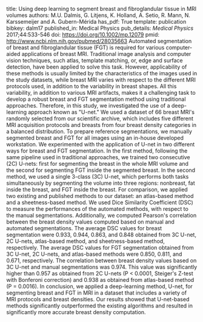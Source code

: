 title: Using deep learning to segment breast and fibroglandular tissue in MRI volumes
authors: M.U. Dalmis, G. Litjens, K. Holland, A. Setio, R. Mann, N. Karssemeijer and A. Gubern-Mérida
has_pdf: True
template: publication
bibkey: dalm17
published_in: Medical Physics
pub_details: <i>Medical Physics</i> 2017;44:533-546
doi: https://doi.org/10.1002/mp.12079
pmid: http://www.ncbi.nlm.nih.gov/pubmed/28035663
Automated segmentation of breast and fibroglandular tissue (FGT) is required for various computer-aided applications of breast MRI. Traditional image analysis and computer vision techniques, such atlas, template matching, or, edge and surface detection, have been applied to solve this task. However, applicability of these methods is usually limited by the characteristics of the images used in the study datasets, while breast MRI varies with respect to the different MRI protocols used, in addition to the variability in breast shapes. All this variability, in addition to various MRI artifacts, makes it a challenging task to develop a robust breast and FGT segmentation method using traditional approaches. Therefore, in this study, we investigated the use of a deep-learning approach known as "U-net." We used a dataset of 66 breast MRI's randomly selected from our scientific archive, which includes five different MRI acquisition protocols and breasts from four breast density categories in a balanced distribution. To prepare reference segmentations, we manually segmented breast and FGT for all images using an in-house developed workstation. We experimented with the application of U-net in two different ways for breast and FGT segmentation. In the first method, following the same pipeline used in traditional approaches, we trained two consecutive (2C) U-nets: first for segmenting the breast in the whole MRI volume and the second for segmenting FGT inside the segmented breast. In the second method, we used a single 3-class (3C) U-net, which performs both tasks simultaneously by segmenting the volume into three regions: nonbreast, fat inside the breast, and FGT inside the breast. For comparison, we applied two existing and published methods to our dataset: an atlas-based method and a sheetness-based method. We used Dice Similarity Coefficient (DSC) to measure the performances of the automated methods, with respect to the manual segmentations. Additionally, we computed Pearson's correlation between the breast density values computed based on manual and automated segmentations. The average DSC values for breast segmentation were 0.933, 0.944, 0.863, and 0.848 obtained from 3C U-net, 2C U-nets, atlas-based method, and sheetness-based method, respectively. The average DSC values for FGT segmentation obtained from 3C U-net, 2C U-nets, and atlas-based methods were 0.850, 0.811, and 0.671, respectively. The correlation between breast density values based on 3C U-net and manual segmentations was 0.974. This value was significantly higher than 0.957 as obtained from 2C U-nets (P < 0.0001, Steiger's Z-test with Bonferoni correction) and 0.938 as obtained from atlas-based method (P = 0.0016). In conclusion, we applied a deep-learning method, U-net, for segmenting breast and FGT in MRI in a dataset that includes a variety of MRI protocols and breast densities. Our results showed that U-net-based methods significantly outperformed the existing algorithms and resulted in significantly more accurate breast density computation.


